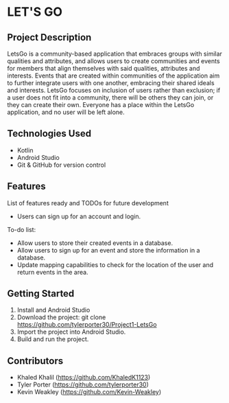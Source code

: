 # LET'S GO

## Project Description
LetsGo is a community-based application that embraces groups with similar qualities and attributes, and allows users to create communities and events for members that align themselves with said qualities, attributes and interests. Events that are created within communities of the application aim to further integrate users with one another, embracing their shared ideals and interests. LetsGo focuses on inclusion of users rather than exclusion; if a user does not fit into a community, there will be others they can join, or they can create their own. Everyone has a place within the LetsGo application, and no user will be left alone.

## Technologies Used
* Kotlin 
* Android Studio 
* Git & GitHub for version control 

## Features
List of features ready and TODOs for future development
* Users can sign up for an account and login.

To-do list:
* Allow users to store their created events in a database. 
* Allow users to sign up for an event and store the information in a database. 
* Update mapping capabilities to check for the location of the user and return events in the area. 


## Getting Started
1. Install and Android Studio
2. Download the project: git clone https://github.com/tylerporter30/Project1-LetsGo
3. Import the project into Android Studio.
4. Build and run the project.

## Contributors
* Khaled Khalil (https://github.com/KhaledK1123)
* Tyler Porter (https://github.com/tylerporter30)
* Kevin Weakley (https://github.com/Kevin-Weakley) 
